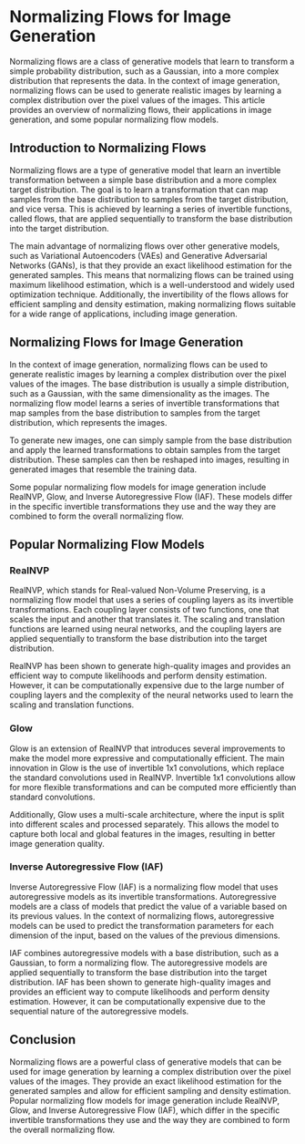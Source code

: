 # Normalizing Flows for Image Generation

Normalizing flows are a class of generative models that learn to transform a simple probability distribution, such as a Gaussian, into a more complex distribution that represents the data. In the context of image generation, normalizing flows can be used to generate realistic images by learning a complex distribution over the pixel values of the images. This article provides an overview of normalizing flows, their applications in image generation, and some popular normalizing flow models.

## Introduction to Normalizing Flows

Normalizing flows are a type of generative model that learn an invertible transformation between a simple base distribution and a more complex target distribution. The goal is to learn a transformation that can map samples from the base distribution to samples from the target distribution, and vice versa. This is achieved by learning a series of invertible functions, called flows, that are applied sequentially to transform the base distribution into the target distribution.

The main advantage of normalizing flows over other generative models, such as Variational Autoencoders (VAEs) and Generative Adversarial Networks (GANs), is that they provide an exact likelihood estimation for the generated samples. This means that normalizing flows can be trained using maximum likelihood estimation, which is a well-understood and widely used optimization technique. Additionally, the invertibility of the flows allows for efficient sampling and density estimation, making normalizing flows suitable for a wide range of applications, including image generation.

## Normalizing Flows for Image Generation

In the context of image generation, normalizing flows can be used to generate realistic images by learning a complex distribution over the pixel values of the images. The base distribution is usually a simple distribution, such as a Gaussian, with the same dimensionality as the images. The normalizing flow model learns a series of invertible transformations that map samples from the base distribution to samples from the target distribution, which represents the images.

To generate new images, one can simply sample from the base distribution and apply the learned transformations to obtain samples from the target distribution. These samples can then be reshaped into images, resulting in generated images that resemble the training data.

Some popular normalizing flow models for image generation include RealNVP, Glow, and Inverse Autoregressive Flow (IAF). These models differ in the specific invertible transformations they use and the way they are combined to form the overall normalizing flow.

## Popular Normalizing Flow Models

### RealNVP

RealNVP, which stands for Real-valued Non-Volume Preserving, is a normalizing flow model that uses a series of coupling layers as its invertible transformations. Each coupling layer consists of two functions, one that scales the input and another that translates it. The scaling and translation functions are learned using neural networks, and the coupling layers are applied sequentially to transform the base distribution into the target distribution.

RealNVP has been shown to generate high-quality images and provides an efficient way to compute likelihoods and perform density estimation. However, it can be computationally expensive due to the large number of coupling layers and the complexity of the neural networks used to learn the scaling and translation functions.

### Glow

Glow is an extension of RealNVP that introduces several improvements to make the model more expressive and computationally efficient. The main innovation in Glow is the use of invertible 1x1 convolutions, which replace the standard convolutions used in RealNVP. Invertible 1x1 convolutions allow for more flexible transformations and can be computed more efficiently than standard convolutions.

Additionally, Glow uses a multi-scale architecture, where the input is split into different scales and processed separately. This allows the model to capture both local and global features in the images, resulting in better image generation quality.

### Inverse Autoregressive Flow (IAF)

Inverse Autoregressive Flow (IAF) is a normalizing flow model that uses autoregressive models as its invertible transformations. Autoregressive models are a class of models that predict the value of a variable based on its previous values. In the context of normalizing flows, autoregressive models can be used to predict the transformation parameters for each dimension of the input, based on the values of the previous dimensions.

IAF combines autoregressive models with a base distribution, such as a Gaussian, to form a normalizing flow. The autoregressive models are applied sequentially to transform the base distribution into the target distribution. IAF has been shown to generate high-quality images and provides an efficient way to compute likelihoods and perform density estimation. However, it can be computationally expensive due to the sequential nature of the autoregressive models.

## Conclusion

Normalizing flows are a powerful class of generative models that can be used for image generation by learning a complex distribution over the pixel values of the images. They provide an exact likelihood estimation for the generated samples and allow for efficient sampling and density estimation. Popular normalizing flow models for image generation include RealNVP, Glow, and Inverse Autoregressive Flow (IAF), which differ in the specific invertible transformations they use and the way they are combined to form the overall normalizing flow.
